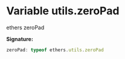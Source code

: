 
# Variable utils.zeroPad

ethers zeroPad

<b>Signature:</b>

```typescript
zeroPad: typeof ethers.utils.zeroPad
```
